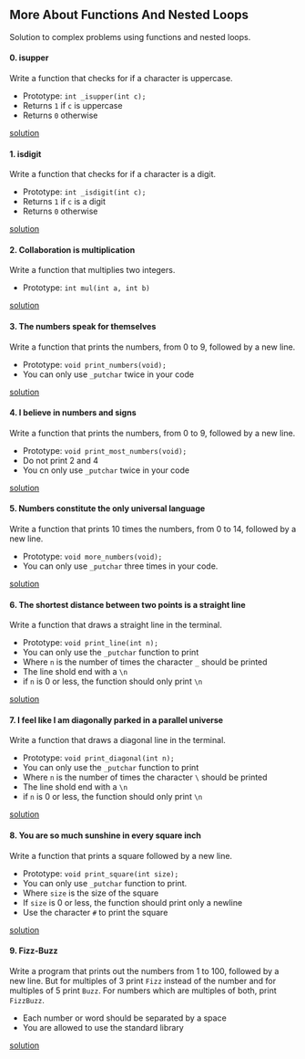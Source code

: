 ## More About Functions And Nested Loops
Solution to complex problems using functions and nested loops.

#### 0. isupper
Write a function that checks for if a character is uppercase.
* Prototype: `int _isupper(int c);`
* Returns `1` if `c` is uppercase
* Returns `0` otherwise

[solution](/0-isupper.c)

#### 1. isdigit
Write a function that checks for if a character is a digit.
* Prototype: `int _isdigit(int c);`
* Returns `1` if `c` is a digit
* Returns `0` otherwise

[solution](/1-isdigit.c)

#### 2. Collaboration is multiplication
Write a function that multiplies two integers.
* Prototype: `int mul(int a, int b)`

[solution](/2-mul.c)

#### 3. The numbers speak for themselves
Write a function that prints the numbers, from 0 to 9, followed by a new line.
* Prototype: `void print_numbers(void);`
* You can only use `_putchar` twice in your code

[solution](/3-print_numbers.c)

#### 4. I believe in numbers and signs
Write a function that prints the numbers, from 0 to 9, followed by a new line.
* Prototype: `void print_most_numbers(void);`
* Do not print 2 and 4
* You cn only use `_putchar` twice in your code

[solution](/4-print_most_numbers.c)

#### 5. Numbers constitute the only universal language
Write a function that prints 10 times the numbers, from 0 to 14, followed by a new line.
* Prototype: `void more_numbers(void);`
* You can only use `_putchar` three times in your code.

[solution](/5-more_numbers.c)

#### 6. The shortest distance between two points is a straight line
Write a function that draws a straight line in the terminal.
* Prototype: `void print_line(int n);`
* You can only use the `_putchar` function to print
* Where `n` is the number of times the character `_` should be printed
* The line shold end with a `\n`
* if `n` is 0 or less, the function should only print `\n`

[solution](/6-print_line.c)

#### 7. I feel like I am diagonally parked in a parallel universe
Write a function that draws a diagonal line in the terminal.
* Prototype: `void print_diagonal(int n);`
* You can only use the `_putchar` function to print
* Where `n` is the number of times the character `\` should be printed
* The line shold end with a `\n`
* if `n` is 0 or less, the function should only print `\n`

[solution](/7-print_diagonal.c)

#### 8. You are so much sunshine in every square inch
Write a function that prints a square followed by a new line.
* Prototype: `void print_square(int size);`
* You can only use `_putchar` function to print.
* Where `size` is the size of the square
* If `size` is 0 or less, the function should print only a newline
* Use the character `#` to print the square

[solution](/8-print_square.c)

#### 9. Fizz-Buzz
Write a program that prints out the numbers from 1 to 100, followed by a new line. But for multiples of 3 print `Fizz` instead of the number and for multiples of 5 print `Buzz`. For numbers which are multiples of both, print `FizzBuzz`.
* Each number or word should be separated by a space
* You are allowed to use the standard library

[solution](/9-fizz_buzz.c)